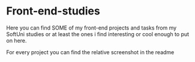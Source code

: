 # Front-end-studies

Here you can find SOME of my front-end projects and tasks from my SoftUni studies or at least the ones i find interesting or cool enough to put on here.

For every project you can find the relative screenshot in the readme
